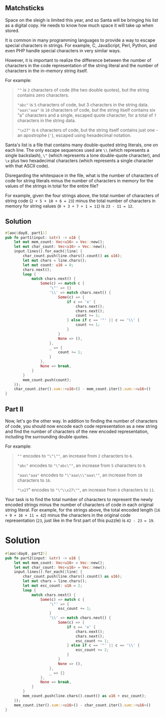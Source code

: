 ## Matchsticks

Space on the sleigh is limited this year, and so Santa will be bringing his list as a digital copy. He needs to know how much space it will take up when stored.

It is common in many programming languages to provide a way to escape special characters in strings. For example, C, JavaScript, Perl, Python, and even PHP handle special characters in very similar ways.

However, it is important to realize the difference between the number of characters in the code representation of the string literal and the number of characters in the in-memory string itself.

For example:

> `""` is `2` characters of code (the two double quotes), but the string contains zero characters.
>
> `"abc"` is `5` characters of code, but 3 characters in the string data.
> `"aaa\"aaa"` is `10` characters of code, but the string itself contains six "a" characters and a single, escaped quote character, for a total of `7` characters in the string data.
>
> `"\x27"` is `6` characters of code, but the string itself contains just one - an apostrophe (`'`), escaped using hexadecimal notation.

Santa's list is a file that contains many double-quoted string literals, one on each line. The only escape sequences used are `\\` (which represents a single backslash), `\"` (which represents a lone double-quote character), and `\x` plus two hexadecimal characters (which represents a single character with that ASCII code).

Disregarding the whitespace in the file, what is the number of characters of code for string literals minus the number of characters in memory for the values of the strings in total for the entire file?

For example, given the four strings above, the total number of characters of string code (`2 + 5 + 10 + 6 = 23`) minus the total number of characters in memory for string values (`0 + 3 + 7 + 1 = 11`) is `23 - 11 = 12`.

## Solution

```rust
#[aoc(day8, part1)]
pub fn part1(input: &str) -> u16 {
    let mut mem_count: Vec<u16> = Vec::new();
    let mut char_count: Vec<u16> = Vec::new();
    input.lines().for_each(|line| {
        char_count.push(line.chars().count() as u16);
        let mut chars = line.chars();
        let mut count: u16 = 0;
        chars.next();
        loop {
            match chars.next() {
                Some(c) => match c {
                    '\"' => {}
                    '\\' => match chars.next() {
                        Some(c) => {
                            if c == 'x' {
                                chars.next();
                                chars.next();
                                count += 1;
                            } else if c == '"' || c == '\\' {
                                count += 1;
                            }
                        }
                        None => (),
                    },
                    _ => {
                        count += 1;
                    }
                },
                None => break,
            }
        }
        mem_count.push(count);
    });
    char_count.iter().sum::<u16>() - mem_count.iter().sum::<u16>()
}
```

## Part II

Now, let's go the other way. In addition to finding the number of characters of code, you should now encode each code representation as a new string and find the number of characters of the new encoded representation, including the surrounding double quotes.

For example:

> `""` encodes to `"\"\""`, an increase from `2` characters to `6`.
>
> `"abc"` encodes to `"\"abc\""`, an increase from `5` characters to `9`.
>
> `"aaa\"aaa"` encodes to `"\"aaa\\\"aaa\""`, an increase from `10` characters to `16`.
>
> `"\x27`" encodes to `"\"\\x27\""`, an increase from `6` characters to `11`.

Your task is to find the total number of characters to represent the newly encoded strings minus the number of characters of code in each original string literal. For example, for the strings above, the total encoded length (`16 + 9 + 16 + 11 = 42`) minus the characters in the original code representation (`23`, just like in the first part of this puzzle) is `42 - 23 = 19`.

# Solution

```rust
#[aoc(day8, part2)]
pub fn part2(input: &str) -> u16 {
    let mut mem_count: Vec<u16> = Vec::new();
    let mut char_count: Vec<u16> = Vec::new();
    input.lines().for_each(|line| {
        char_count.push(line.chars().count() as u16);
        let mut chars = line.chars();
        let mut esc_count: u16 = 2;
        loop {
            match chars.next() {
                Some(c) => match c {
                    '\"' => {
                        esc_count += 1;
                    }
                    '\\' => match chars.next() {
                        Some(c) => {
                            if c == 'x' {
                                chars.next();
                                chars.next();
                                esc_count += 1;
                            } else if c == '"' || c == '\\' {
                                esc_count += 2;
                            }
                        }
                        None => (),
                    },
                    _ => {}
                },
                None => break,
            }
        }
        mem_count.push(line.chars().count() as u16 + esc_count);
    });
    mem_count.iter().sum::<u16>() - char_count.iter().sum::<u16>()
}
```

